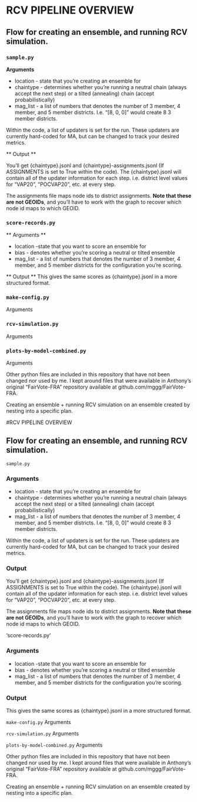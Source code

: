 # RCV PIPELINE OVERVIEW 

## Flow for creating an ensemble, and running RCV simulation.

### `sample.py`

**Arguments** 
* location - state that you’re creating an ensemble for
* chaintype - determines whether you’re running a neutral chain (always accept the next step) or a tilted (annealing) chain (accept probabilistically)
* mag_list - a list of numbers that denotes the number of 3 member, 4 member, and 5 member districts. I.e. “[8, 0, 0]” would create 8 3 member districts.

Within the code, a list of updaters is set for the run. These updaters are currently hard-coded for MA, but can be changed to track your desired metrics.

** Output **

You’ll get {chaintype}.jsonl and {chaintype}-assignments.jsonl (If ASSIGNMENTS is set to True within the code). The {chaintype}.jsonl will contain all of the updater information for each step. i.e. district level values for “VAP20”, “POCVAP20”, etc. at every step.

The assignments file maps node ids to district assignments. **Note that these are not GEOIDs**, and you’ll have to work with the graph to recover which node id maps to which GEOID. 


### `score-records.py` 
** Arguments **
* location -state that you want to score an ensemble for
* bias - denotes whether you’re scoring a neutral or tilted ensemble
* mag_list - a list of numbers that denotes the number of 3 member, 4 member, and 5 member districts for the configuration you’re scoring. 

** Output **
This gives the same scores as {chaintype}.jsonl in a more structured format.

### `make-config.py`
Arguments


### `rcv-simulation.py`
Arguments

### `plots-by-model-combined.py`
Arguments

Other python files are included in this repository that have not been changed nor used by me. I kept around files that were available in Anthony’s original “FairVote-FRA” repository available at github.com/mggg/FairVote-FRA.


Creating an ensemble + running RCV simulation on an ensemble created by nesting into a specific plan. 


#RCV PIPELINE OVERVIEW 

## Flow for creating an ensemble, and running RCV simulation.

`sample.py`

### Arguments 
* location - state that you’re creating an ensemble for
* chaintype - determines whether you’re running a neutral chain (always accept the next step) or a tilted (annealing) chain (accept probabilistically)
* mag_list - a list of numbers that denotes the number of 3 member, 4 member, and 5 member districts. I.e. “[8, 0, 0]” would create 8 3 member districts.

Within the code, a list of updaters is set for the run. These updaters are currently hard-coded for MA, but can be changed to track your desired metrics.

### Output 

You’ll get {chaintype}.jsonl and {chaintype}-assignments.jsonl (If ASSIGNMENTS is set to True within the code). The {chaintype}.jsonl will contain all of the updater information for each step. i.e. district level values for “VAP20”, “POCVAP20”, etc. at every step.

The assignments file maps node ids to district assignments. **Note that these are not GEOIDs**, and you’ll have to work with the graph to recover which node id maps to which GEOID. 


‘score-records.py’ 
### Arguments
* location -state that you want to score an ensemble for
* bias - denotes whether you’re scoring a neutral or tilted ensemble
* mag_list - a list of numbers that denotes the number of 3 member, 4 member, and 5 member districts for the configuration you’re scoring. 

### Output 
This gives the same scores as {chaintype}.jsonl in a more structured format.

`make-config.py`
Arguments


`rcv-simulation.py`
Arguments

`plots-by-model-combined.py`
Arguments

Other python files are included in this repository that have not been changed nor used by me. I kept around files that were available in Anthony’s original “FairVote-FRA” repository available at github.com/mggg/FairVote-FRA.


Creating an ensemble + running RCV simulation on an ensemble created by nesting into a specific plan. 





